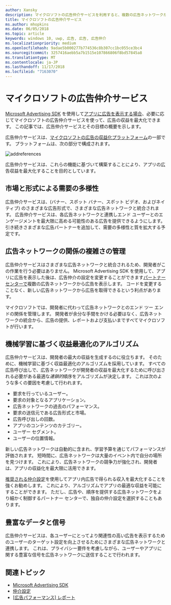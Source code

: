 ```yaml
---
author: Xansky
description: マイクロソフトの広告仲介サービスを利用すると、複数の広告ネットワークから広告を表示して、広告収益とアプリ プロモーションの機能を最大限に引き出すことができます。
title: マイクロソフトの広告仲介サービス
ms.author: mhopkins
ms.date: 06/05/2018
ms.topic: article
keywords: windows 10, uwp, 広告, 広告, 広告仲介
ms.localizationpriority: medium
ms.openlocfilehash: 9adae5b000277b774536c8b307cc1bc055ce3bc4
ms.sourcegitcommit: 3257416aebb5a7b1515e107866806f8bd57845a8
ms.translationtype: MT
ms.contentlocale: ja-JP
ms.lasthandoff: 11/17/2018
ms.locfileid: "7163070"
---
```

# <a name="microsoft-ad-mediation-service"></a>マイクロソフトの広告仲介サービス

[Microsoft Advertising SDK](http://aka.ms/ads-sdk-uwp) を使用して[アプリに広告を表示する場合](display-ads-in-your-app.md)、必要に応じてマイクロソフトの広告仲介サービスを使って、広告の収益を最大化できます。 この記事では、広告仲介サービスとその目標の概要を示します。

広告仲介サービスは、[マイクロソフトの広告の収益化プラットフォーム](https://developer.microsoft.com/windows/ad-monetization-platform)の一部です。 プラットフォームは、次の部分で構成されます。

![addreferences](images/ad-mediation-service.png)

広告仲介サービスは、これらの機能に基づいて構築することにより、アプリの広告収益を最大化することを目的としています。

## <a name="diversity-of-demand-by-market-and-format"></a>市場と形式による需要の多様性

広告仲介サービスは、(バナー、スポット バナー、スポット ビデオ、およびネイティブ) のさまざまな広告形式で、さまざまな広告ネットワークと統合されます。 広告仲介サービスは、各広告ネットワークと連携しエンド ユーザーとのエンゲージメントを最大限に高める可能性のある広告を提供できるようにします。 引き続きさまざまな広告パートナーを追加して、需要の多様性と質を拡大する予定です。

## <a name="manage-complexity-of-ad-network-relationships"></a>広告ネットワークの関係の複雑さの管理  

広告仲介サービスはさまざまな広告ネットワークと統合されるため、開発者がこの作業を行う必要はありません。 Microsoft Advertising SDK を使用して、アプリに広告を表示した後は、広告仲介の設定を変更することができます[パートナー センターで](../publish/in-app-ads.md#mediation-settings)複数の広告ネットワークから広告を表示します。 コードを変更することなく、新しい広告ネットワークから広告を取得できるという利点があります。

マイクロソフトでは、開発者に代わって広告ネットワークとのエンド ツー エンドの関係を管理します。 開発者が余分な手間をかける必要はなく、広告ネットワークの統合から、広告の提供、レポートおよび支払いまですべてマイクロソフトが行います。

## <a name="machine-learning-based-yield-optimization-algorithms"></a>機械学習に基づく収益最適化のアルゴリズム

広告仲介サービスは、開発者の最大の収益を生成するのに役立ちます。 そのために、機械学習に基づく収益最適化のアルゴリズムを採用しています。 すべての広告呼び出しで、広告ネットワークが開発者の収益を最大化するために呼び出される必要がある最適な*連鎖的*順序をアルゴリズムが決定します。 これは次のような多くの要因を考慮して行われます。

* 要求を行っているユーザー。
* 要求の対象となるアプリケーション。
* 広告ネットワークの過去のパフォーマンス。
* 要求の送信元である広告形式と市場。
* 広告呼び出しの回数。
* アプリのコンテンツのカテゴリー。
* ユーザー セグメント。
* ユーザーの位置情報。

新しい広告ネットワークは自動的に含まれ、学習予算を通じてパフォーマンスが評価されます。 短時間に、広告ネットワークは大量のイベント内で自分の場所を見つけます。 これにより、広告ネットワークの競争力が強化され、開発者は、アプリの収益化を最大限に活用できます。

[推奨される仲介設定](../publish/in-app-ads.md#mediation-settings)を使用してアプリ内広告で得られる収入を最大化することを強くお勧めします。 これにより、アルゴリズムでアプリの最適な収益を可能にすることができます。 ただし、広告や、順序を提供する広告ネットワークをより細かく制御するパートナー センターで、独自の仲介設定を選択することもあります。

## <a name="rich-data-and-signals"></a>豊富なデータと信号

広告仲介サービスは、各ユーザーにとってより関連性の高い広告を表示するためのユーザーのターゲット設定を向上させるためにさまざまな広告ネットワークと連携します。 これは、プライバシー要件を考慮しながら、ユーザーやアプリに関する豊富な信号を広告ネットワークに送信することで行われます。

## <a name="related-topics"></a>関連トピック

* [Microsoft Advertising SDK](http://aka.ms/ads-sdk-uwp)
* [仲介設定](../publish/in-app-ads.md#mediation-settings)
* [[広告パフォーマンス] レポート](../publish/advertising-performance-report.md)
